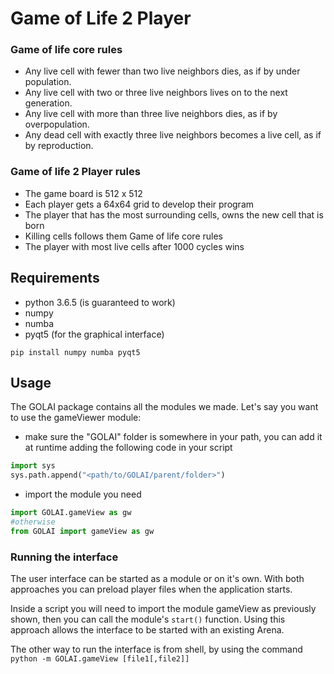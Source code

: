 # Game of Life 2 Player

### Game of life core rules
- Any live cell with fewer than two live neighbors dies, as if by under population.
- Any live cell with two or three live neighbors lives on to the next generation.
- Any live cell with more than three live neighbors dies, as if by overpopulation.
- Any dead cell with exactly three live neighbors becomes a live cell, as if by reproduction.

### Game of life 2 Player rules
- The game board is 512 x 512
- Each player gets a 64x64 grid to develop their program 
- The player that has the most surrounding cells, owns the new cell that is born
- Killing cells follows them Game of life core rules
- The player with most live cells after 1000 cycles wins

## Requirements
- python 3.6.5 (is guaranteed to work)
- numpy
- numba
- pyqt5 (for the graphical interface)

`pip install numpy numba pyqt5`

## Usage
The GOLAI package contains all the modules we made.
Let's say you want to use the gameViewer module:
- make sure the "GOLAI" folder is somewhere in your path, you can add it at runtime adding the following code in your script
```python
import sys
sys.path.append("<path/to/GOLAI/parent/folder>")
```
- import the module you need
```python
import GOLAI.gameView as gw
#otherwise
from GOLAI import gameView as gw
```

### Running the interface
The user interface can be started as a module or on it's own.
With both approaches you can preload player files when the application starts.

Inside a script you will need to import the module gameView as previously shown,
then you can call the module's `start()` function.
Using this approach allows the interface to be started with an existing Arena.

The other way to run the interface is from shell, by using the command
`python -m GOLAI.gameView [file1[,file2]]`
